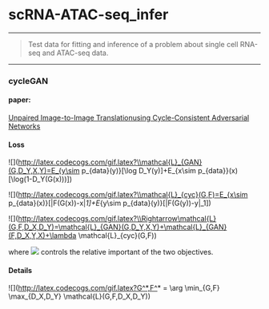 # scRNA-ATAC-seq_infer
***

>Test data for fitting and inference of a problem about single cell RNA-seq and ATAC-seq data.

***

### cycleGAN
#### paper:

[Unpaired Image-to-Image Translationusing Cycle-Consistent Adversarial Networks](https://arxiv.org/pdf/1703.10593.pdf)

#### Loss

![](http://latex.codecogs.com/gif.latex?\\mathcal{L}_{GAN}(G,D_Y,X,Y)=E_{y\sim p_{data}(y)}[\log D_Y(y)]+E_{x\sim p_{data}}(x)[\log(1-D_Y(G(x)))])

![](http://latex.codecogs.com/gif.latex?\\mathcal{L}_{cyc}(G,F)=E_{x\sim p_{data}(x)}[\|F(G(x))-x\|_1]+E_{y\sim p_{data}(y)}[\|F(G(y))-y\|_1])

![](http://latex.codecogs.com/gif.latex?\\Rightarrow\mathcal{L}(G,F,D_X,D_Y)=\mathcal{L}_{GAN}(G,D_Y,X,Y)+\mathcal{L}_{GAN}(F,D_X,Y,X)+\lambda \mathcal{L}_{cyc}(G,F))


where ![](http://latex.codecogs.com/gif.latex?\\lambda) controls the relative important of the two objectives.

#### Details

![](http://latex.codecogs.com/gif.latex?G^*,F^* = \arg \min_{G,F} \max_{D_X,D_Y} \mathcal{L}(G,F,D_X,D_Y))

